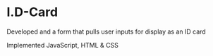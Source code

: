 # I.D-Card
Developed and a form that pulls user inputs for display as an ID card

Implemented JavaScript, HTML & CSS
